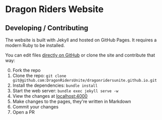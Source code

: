 # Dragon Riders Website

## Developing / Contributing

The website is built with Jekyll and hosted on GitHub Pages. It requires a modern Ruby to be installed.

You can edit files [directly on GitHub](https://github.com/DragonRidersUnite/dragonridersunite.github.io) or clone the site and contribute that way:

0. Fork the repo
1. Clone the repo: `git clone git@github.com:DragonRidersUnite/dragonridersunite.github.io.git`
2. Install the dependencies: `bundle install`
3. Start the web server: `bundle exec jekyll serve -w`
4. View the changes at [localhost:4000](http://localhost:4000)
5. Make changes to the pages, they're written in Markdown
6. Commit your changes
7. Open a PR
